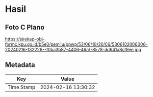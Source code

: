# Hasil

## Foto C Plano

https://sirekap-obj-formc.kpu.go.id/b5e0/pemilu/ppwp/53/06/10/20/06/5306102006006-20240216-132228--f0ba3b87-4406-46a1-8578-dd641a8cf9ee.jpg


## Metadata

| Key        | Value               |
| ---------- | ------------------- |
| Time Stamp | 2024-02-16 13:30:32 |




